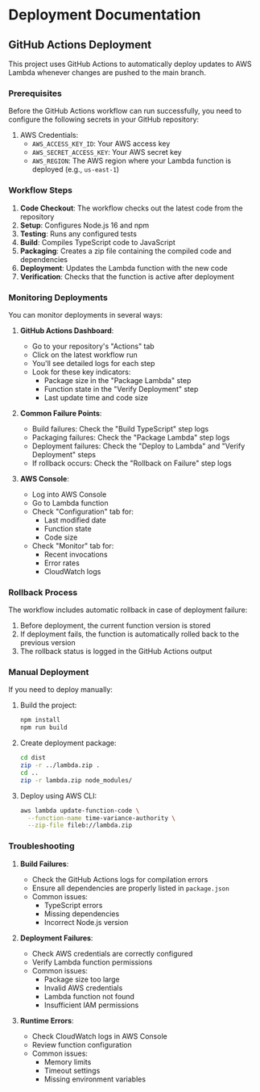 # Deployment Documentation

## GitHub Actions Deployment

This project uses GitHub Actions to automatically deploy updates to AWS Lambda whenever changes are pushed to the main branch.

### Prerequisites

Before the GitHub Actions workflow can run successfully, you need to configure the following secrets in your GitHub repository:

1. AWS Credentials:
   - `AWS_ACCESS_KEY_ID`: Your AWS access key
   - `AWS_SECRET_ACCESS_KEY`: Your AWS secret key
   - `AWS_REGION`: The AWS region where your Lambda function is deployed (e.g., `us-east-1`)

### Workflow Steps

1. **Code Checkout**: The workflow checks out the latest code from the repository
2. **Setup**: Configures Node.js 16 and npm
3. **Testing**: Runs any configured tests
4. **Build**: Compiles TypeScript code to JavaScript
5. **Packaging**: Creates a zip file containing the compiled code and dependencies
6. **Deployment**: Updates the Lambda function with the new code
7. **Verification**: Checks that the function is active after deployment

### Monitoring Deployments

You can monitor deployments in several ways:

1. **GitHub Actions Dashboard**:

   - Go to your repository's "Actions" tab
   - Click on the latest workflow run
   - You'll see detailed logs for each step
   - Look for these key indicators:
     - Package size in the "Package Lambda" step
     - Function state in the "Verify Deployment" step
     - Last update time and code size

2. **Common Failure Points**:

   - Build failures: Check the "Build TypeScript" step logs
   - Packaging failures: Check the "Package Lambda" step logs
   - Deployment failures: Check the "Deploy to Lambda" and "Verify Deployment" steps
   - If rollback occurs: Check the "Rollback on Failure" step logs

3. **AWS Console**:
   - Log into AWS Console
   - Go to Lambda function
   - Check "Configuration" tab for:
     - Last modified date
     - Function state
     - Code size
   - Check "Monitor" tab for:
     - Recent invocations
     - Error rates
     - CloudWatch logs

### Rollback Process

The workflow includes automatic rollback in case of deployment failure:

1. Before deployment, the current function version is stored
2. If deployment fails, the function is automatically rolled back to the previous version
3. The rollback status is logged in the GitHub Actions output

### Manual Deployment

If you need to deploy manually:

1. Build the project:

   ```bash
   npm install
   npm run build
   ```

2. Create deployment package:

   ```bash
   cd dist
   zip -r ../lambda.zip .
   cd ..
   zip -r lambda.zip node_modules/
   ```

3. Deploy using AWS CLI:
   ```bash
   aws lambda update-function-code \
     --function-name time-variance-authority \
     --zip-file fileb://lambda.zip
   ```

### Troubleshooting

1. **Build Failures**:

   - Check the GitHub Actions logs for compilation errors
   - Ensure all dependencies are properly listed in `package.json`
   - Common issues:
     - TypeScript errors
     - Missing dependencies
     - Incorrect Node.js version

2. **Deployment Failures**:

   - Check AWS credentials are correctly configured
   - Verify Lambda function permissions
   - Common issues:
     - Package size too large
     - Invalid AWS credentials
     - Lambda function not found
     - Insufficient IAM permissions

3. **Runtime Errors**:
   - Check CloudWatch logs in AWS Console
   - Review function configuration
   - Common issues:
     - Memory limits
     - Timeout settings
     - Missing environment variables
